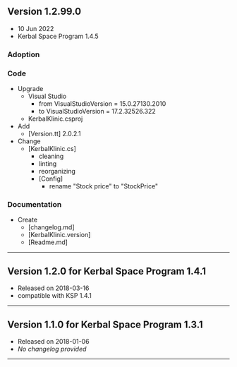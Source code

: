 ## Version 1.2.99.0

* 10 Jun 2022
* Kerbal Space Program 1.4.5

### Adoption

### Code

* Upgrade
  * Visual Studio
    * from VisualStudioVersion = 15.0.27130.2010
    * to VisualStudioVersion = 17.2.32526.322
  * KerbalKlinic.csproj
* Add
  * [Version.tt] 2.0.2.1
* Change
  * [KerbalKlinic.cs]
    * cleaning
    * linting
    * reorganizing
    * [Config]
      * rename "Stock price" to "StockPrice"

### Documentation

* Create
  * [changelog.md]
  * [KerbalKlinic.version]
  * [Readme.md]

---

## Version 1.2.0 for Kerbal Space Program 1.4.1

* Released on 2018-03-16
* compatible with KSP 1.4.1

---

## Version 1.1.0 for Kerbal Space Program 1.3.1

* Released on 2018-01-06
* *No changelog provided*

---
